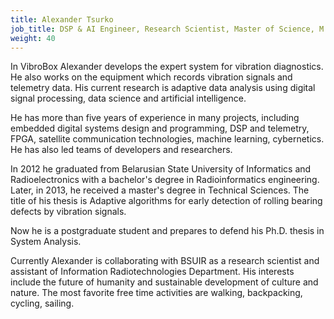 ```yaml
---
title: Alexander Tsurko
job_title: DSP & AI Engineer, Research Scientist, Master of Science, M.Sc., Ph.D. student 
weight: 40
---
```

In VibroBox Alexander develops the expert system for vibration diagnostics. He also works on the equipment which records vibration signals and telemetry data. His current research is adaptive data analysis using digital signal processing, data science and artificial intelligence.

He has more than five years of experience in many projects, including embedded digital systems design and programming, DSP and telemetry, FPGA, satellite communication technologies, machine learning, cybernetics. He has also led teams of developers and researchers.

In 2012 he graduated from Belarusian State University of Informatics and Radioelectronics with a bachelor's degree in Radioinformatics engineering. Later, in 2013, he received a master's degree in Technical Sciences. The title of his thesis is Adaptive algorithms for early detection of rolling bearing defects by vibration signals.

Now he is a postgraduate student and prepares to defend his Ph.D. thesis in System Analysis.

Currently Alexander is collaborating with BSUIR as a research scientist and assistant of Information Radiotechnologies Department.  His interests include the future of humanity and sustainable development of culture and nature. The most favorite free time activities are walking, backpacking, cycling, sailing.
